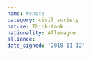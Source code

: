 ```yaml
---
name: #cnetz 
category: civil_society
nature: Think-tank
nationality: Allemagne
alliance: 
date_signed: '2018-11-12'
---
```

    